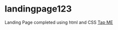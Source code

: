 # landingpage123
Landing Page completed using html and CSS
[Tap ME]('https://gagankumard.github.io/landingpage123/')
